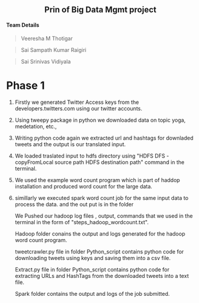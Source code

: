 <h2 align="center"> Prin of Big Data Mgmt project</h2>

<h4>Team Details</h4>
<blockquote>
 <p>Veeresha M Thotigar</p>
 </blockquote>
<blockquote>
 <p>Sai Sampath Kumar Raigiri </p>
 </blockquote>
 <blockquote>
 <p>Sai Srinivas Vidiyala</p>
 </blockquote>

# Phase 1

1. Firstly we generated Twitter Access keys from the developers.twitters.com using our twitter accounts.

2. Using tweepy package in python we downloaded data on topic yoga, medetation, etc.,

3. Writing python code again we extracted url and hashtags for downladed tweets and the output is our translated input.

4. We loaded traslated input to hdfs directory using "HDFS DFS -copyFromLocal source path HDFS destination path" command in the terminal.

5. We used the example word count program which is part of haddop installation and produced word count for the large data.

6. simillarly we executed spark word count job for the same input data to process the data. and the out put is in the folder


      We Pushed our hadoop log files , output, commands that we used in the terminal in the form of "steps_hadoop_wordcount.txt".


      Hadoop folder conains the output and logs generated for the hadoop word count program.


      tweetcrawler.py file in folder Python_script contains python code for downloading tweets using keys and saving them into a csv file.


      Extract.py file in folder Python_script contains python code for extracting URLs and HashTags from the downloaded tweets into a text file.


      Spark folder contains the output and logs of the job submitted.

